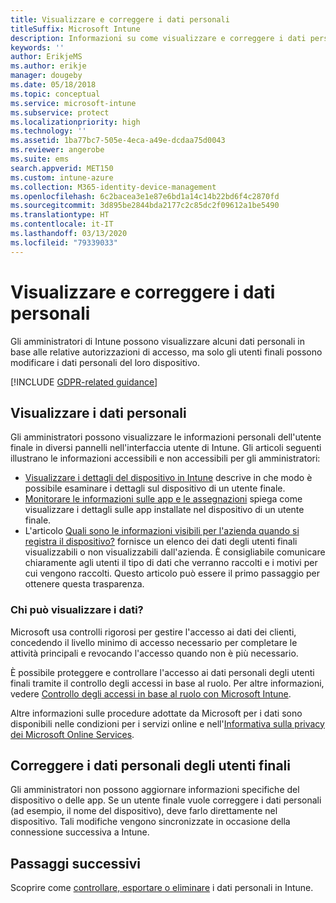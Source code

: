 ```yaml
---
title: Visualizzare e correggere i dati personali
titleSuffix: Microsoft Intune
description: Informazioni su come visualizzare e correggere i dati personali.
keywords: ''
author: ErikjeMS
ms.author: erikje
manager: dougeby
ms.date: 05/18/2018
ms.topic: conceptual
ms.service: microsoft-intune
ms.subservice: protect
ms.localizationpriority: high
ms.technology: ''
ms.assetid: 1ba77bc7-505e-4eca-a49e-dcdaa75d0043
ms.reviewer: angerobe
ms.suite: ems
search.appverid: MET150
ms.custom: intune-azure
ms.collection: M365-identity-device-management
ms.openlocfilehash: 6c2bacea3e1e87e6bd1a14c14b22bd6f4c2870fd
ms.sourcegitcommit: 3d895be2844bda2177c2c85dc2f09612a1be5490
ms.translationtype: HT
ms.contentlocale: it-IT
ms.lasthandoff: 03/13/2020
ms.locfileid: "79339033"
---
```

# <a name="view-and-correct-personal-data"></a>Visualizzare e correggere i dati personali

Gli amministratori di Intune possono visualizzare alcuni dati personali in base alle relative autorizzazioni di accesso, ma solo gli utenti finali possono modificare i dati personali del loro dispositivo.

[!INCLUDE [GDPR-related guidance](../includes/gdpr-dsr-and-stp-note.md)]


## <a name="view-personal-data"></a>Visualizzare i dati personali

Gli amministratori possono visualizzare le informazioni personali dell'utente finale in diversi pannelli nell'interfaccia utente di Intune. Gli articoli seguenti illustrano le informazioni accessibili e non accessibili per gli amministratori:
- [Visualizzare i dettagli del dispositivo in Intune](../remote-actions/device-inventory.md) descrive in che modo è possibile esaminare i dettagli sul dispositivo di un utente finale.
- [Monitorare le informazioni sulle app e le assegnazioni](../apps/apps-monitor.md) spiega come visualizzare i dettagli sulle app installate nel dispositivo di un utente finale.
- L'articolo [Quali sono le informazioni visibili per l'azienda quando si registra il dispositivo?](https://docs.microsoft.com/user-help/what-info-can-your-company-see-when-you-enroll-your-device-in-intune) fornisce un elenco dei dati degli utenti finali visualizzabili o non visualizzabili dall'azienda. È consigliabile comunicare chiaramente agli utenti il tipo di dati che verranno raccolti e i motivi per cui vengono raccolti. Questo articolo può essere il primo passaggio per ottenere questa trasparenza.

### <a name="who-can-view-the-data"></a>Chi può visualizzare i dati?

Microsoft usa controlli rigorosi per gestire l'accesso ai dati dei clienti, concedendo il livello minimo di accesso necessario per completare le attività principali e revocando l'accesso quando non è più necessario. 

È possibile proteggere e controllare l'accesso ai dati personali degli utenti finali tramite il controllo degli accessi in base al ruolo. Per altre informazioni, vedere [Controllo degli accessi in base al ruolo con Microsoft Intune](../fundamentals/role-based-access-control.md).

Altre informazioni sulle procedure adottate da Microsoft per i dati sono disponibili nelle condizioni per i servizi online e nell'[Informativa sulla privacy dei Microsoft Online Services](https://go.microsoft.com/fwlink/p/?linkid=131004&clcid=0x409). 

## <a name="correct-end-user-personal-data"></a>Correggere i dati personali degli utenti finali

Gli amministratori non possono aggiornare informazioni specifiche del dispositivo o delle app. Se un utente finale vuole correggere i dati personali (ad esempio, il nome del dispositivo), deve farlo direttamente nel dispositivo. Tali modifiche vengono sincronizzate in occasione della connessione successiva a Intune.


## <a name="next-steps"></a>Passaggi successivi

Scoprire come [controllare, esportare o eliminare](privacy-data-audit-export-delete.md) i dati personali in Intune.
